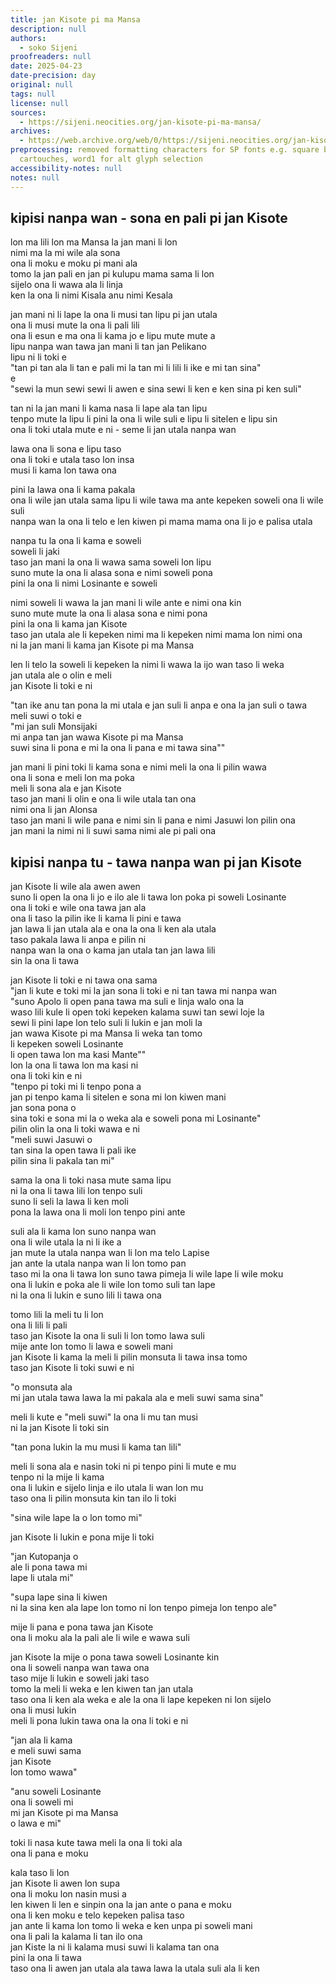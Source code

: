```yaml
---
title: jan Kisote pi ma Mansa
description: null
authors:
  - soko Sijeni
proofreaders: null
date: 2025-04-23
date-precision: day
original: null
tags: null
license: null
sources:
  - https://sijeni.neocities.org/jan-kisote-pi-ma-mansa/
archives:
  - https://web.archive.org/web/0/https://sijeni.neocities.org/jan-kisote-pi-ma-mansa/
preprocessing: removed formatting characters for SP fonts e.g. square brackets for
  cartouches, word1 for alt glyph selection
accessibility-notes: null
notes: null
---
```


## kipisi nanpa wan - sona en pali pi jan Kisote

lon ma lili lon ma Mansa la jan mani li lon  
nimi ma la mi wile ala sona  
ona li moku e moku pi mani ala  
tomo la jan pali en jan pi kulupu mama sama li lon  
sijelo ona li wawa ala li linja  
ken la ona li nimi Kisala anu nimi Kesala

jan mani ni li lape la ona li musi tan lipu pi jan utala  
ona li musi mute la ona li pali lili  
ona li esun e ma ona li kama jo e lipu mute mute a  
lipu nanpa wan tawa jan mani li tan jan Pelikano  
lipu ni li toki e  
"tan pi tan ala li tan e pali mi la tan mi li lili li ike e mi tan sina"  
e  
"sewi la mun sewi sewi li awen e sina sewi li ken e ken sina pi ken suli"

tan ni la jan mani li kama nasa li lape ala tan lipu  
tenpo mute la lipu li pini la ona li wile suli e lipu li sitelen e lipu sin  
ona li toki utala mute e ni - seme li jan utala nanpa wan

lawa ona li sona e lipu taso  
ona li toki e utala taso lon insa  
musi li kama lon tawa ona

pini la lawa ona li kama pakala  
ona li wile jan utala sama lipu li wile tawa ma ante kepeken soweli ona li wile suli  
nanpa wan la ona li telo e len kiwen pi mama mama ona li jo e palisa utala

nanpa tu la ona li kama e soweli  
soweli li jaki  
taso jan mani la ona li wawa sama soweli lon lipu  
suno mute la ona li alasa sona e nimi soweli pona  
pini la ona li nimi Losinante e soweli

nimi soweli li wawa la jan mani li wile ante e nimi ona kin  
suno mute mute la ona li alasa sona e nimi pona  
pini la ona li kama jan Kisote  
taso jan utala ale li kepeken nimi ma li kepeken nimi mama lon nimi ona  
ni la jan mani li kama jan Kisote pi ma Mansa

len li telo la soweli li kepeken la nimi li wawa la ijo wan taso li weka  
jan utala ale o olin e meli  
jan Kisote li toki e ni

"tan ike anu tan pona la mi utala e jan suli li anpa e ona la jan suli o tawa meli suwi o toki e  
"mi jan suli Monsijaki  
mi anpa tan jan wawa Kisote pi ma Mansa  
suwi sina li pona e mi la ona li pana e mi tawa sina""

jan mani li pini toki li kama sona e nimi meli la ona li pilin wawa  
ona li sona e meli lon ma poka  
meli li sona ala e jan Kisote  
taso jan mani li olin e ona li wile utala tan ona  
nimi ona li jan Alonsa  
taso jan mani li wile pana e nimi sin li pana e nimi Jasuwi lon pilin ona  
jan mani la nimi ni li suwi sama nimi ale pi pali ona

## kipisi nanpa tu - tawa nanpa wan pi jan Kisote

jan Kisote li wile ala awen awen  
suno li open la ona li jo e ilo ale li tawa lon poka pi soweli Losinante  
ona li toki e wile ona tawa jan ala  
ona li taso la pilin ike li kama li pini e tawa  
jan lawa li jan utala ala e ona la ona li ken ala utala  
taso pakala lawa li anpa e pilin ni  
nanpa wan la ona o kama jan utala tan jan lawa lili  
sin la ona li tawa

jan Kisote li toki e ni tawa ona sama  
"jan li kute e toki mi la jan sona li toki e ni tan tawa mi nanpa wan  
"suno Apolo li open pana tawa ma suli e linja walo ona la  
waso lili kule li open toki kepeken kalama suwi tan sewi loje la  
sewi li pini lape lon telo suli li lukin e jan moli la  
jan wawa Kisote pi ma Mansa li weka tan tomo  
li kepeken soweli Losinante  
li open tawa lon ma kasi Mante""  
lon la ona li tawa lon ma kasi ni  
ona li toki kin e ni  
"tenpo pi toki mi li tenpo pona a  
jan pi tenpo kama li sitelen e sona mi lon kiwen mani  
jan sona pona o  
sina toki e sona mi la o weka ala e soweli pona mi Losinante"  
pilin olin la ona li toki wawa e ni  
"meli suwi Jasuwi o  
tan sina la open tawa li pali ike  
pilin sina li pakala tan mi"

sama la ona li toki nasa mute sama lipu  
ni la ona li tawa lili lon tenpo suli  
suno li seli la lawa li ken moli  
pona la lawa ona li moli lon tenpo pini ante

suli ala li kama lon suno nanpa wan  
ona li wile utala la ni li ike a  
jan mute la utala nanpa wan li lon ma telo Lapise  
jan ante la utala nanpa wan li lon tomo pan  
taso mi la ona li tawa lon suno tawa pimeja li wile lape li wile moku  
ona li lukin e poka ale li wile lon tomo suli tan lape  
ni la ona li lukin e suno lili li tawa ona

tomo lili la meli tu li lon  
ona li lili li pali  
taso jan Kisote la ona li suli li lon tomo lawa suli  
mije ante lon tomo li lawa e soweli mani  
jan Kisote li kama la meli li pilin monsuta li tawa insa tomo  
taso jan Kisote li toki suwi e ni

"o monsuta ala  
mi jan utala tawa lawa la mi pakala ala e meli suwi sama sina"

meli li kute e "meli suwi" la ona li mu tan musi  
ni la jan Kisote li toki sin

"tan pona lukin la mu musi li kama tan lili"

meli li sona ala e nasin toki ni pi tenpo pini li mute e mu  
tenpo ni la mije li kama  
ona li lukin e sijelo linja e ilo utala li wan lon mu  
taso ona li pilin monsuta kin tan ilo li toki

"sina wile lape la o lon tomo mi"

jan Kisote li lukin e pona mije li toki

"jan Kutopanja o  
ale li pona tawa mi  
lape li utala mi"

"supa lape sina li kiwen  
ni la sina ken ala lape lon tomo ni lon tenpo pimeja lon tenpo ale"

mije li pana e pona tawa jan Kisote  
ona li moku ala la pali ale li wile e wawa suli

jan Kisote la mije o pona tawa soweli Losinante kin  
ona li soweli nanpa wan tawa ona  
taso mije li lukin e soweli jaki taso  
tomo la meli li weka e len kiwen tan jan utala  
taso ona li ken ala weka e ale la ona li lape kepeken ni lon sijelo  
ona li musi lukin  
meli li pona lukin tawa ona la ona li toki e ni

"jan ala li kama  
e meli suwi sama  
jan Kisote  
lon tomo wawa"

"anu soweli Losinante  
ona li soweli mi  
mi jan Kisote pi ma Mansa  
o lawa e mi"

toki li nasa kute tawa meli la ona li toki ala  
ona li pana e moku

kala taso li lon  
jan Kisote li awen lon supa  
ona li moku lon nasin musi a  
len kiwen li len e sinpin ona la jan ante o pana e moku  
ona li ken moku e telo kepeken palisa taso  
jan ante li kama lon tomo li weka e ken unpa pi soweli mani  
ona li pali la kalama li tan ilo ona  
jan Kiste la ni li kalama musi suwi li kalama tan ona  
pini la ona li tawa  
taso ona li awen jan utala ala tawa lawa la utala suli ala li ken